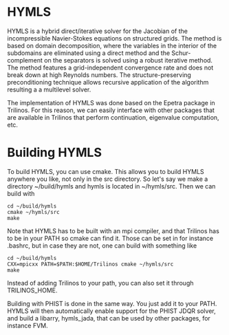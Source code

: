 # HYMLS

HYMLS is a hybrid direct/iterative solver for the Jacobian of the incompressible Navier-Stokes equations on structured grids. The method is based on domain decomposition, where the variables in the interior of the subdomains are eliminated using a direct method and the Schur-complement on the separators is solved using a robust iterative method. The method features a grid-independent convergence rate and does not break down at high Reynolds numbers. The structure-preserving preconditioning technique allows recursive application of the algorithm resulting a a multilevel solver. 

The implementation of HYMLS was done based on the Epetra package in Trilinos. For this reason, we can easily interface with other packages that are available in Trilinos that perform continuation, eigenvalue computation, etc. 

# Building HYMLS

To build HYMLS, you can use cmake. This allows you to build HYMLS anywhere you like, not only in the src directory. So let's say we make a directory ~/build/hymls and hymls is located in ~/hymls/src. Then we can build with

```
cd ~/build/hymls
cmake ~/hymls/src
make
```

Note that HYMLS has to be built with an mpi compiler, and that Trilinos has to be in your PATH so cmake can find it. Those can be set in for instance .bashrc, but in case they are not, one can build with something like

```
cd ~/build/hymls
CXX=mpicxx PATH=$PATH:$HOME/Trilinos cmake ~/hymls/src
make
```

Instead of adding Trilinos to your path, you can also set it through TRILINOS_HOME.

Building with PHIST is done in the same way. You just add it to your PATH. HYMLS will then automatically enable support for the PHIST JDQR solver, and build a libarry, hymls_jada, that can be used by other packages, for instance FVM.
